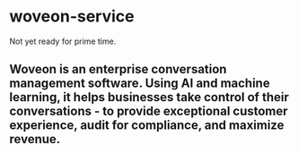 # woveon-service

Not yet ready for prime time.


## Woveon is an enterprise conversation management software. Using AI and machine learning, it helps businesses take control of their conversations - to provide exceptional customer experience, audit for compliance, and maximize revenue.

